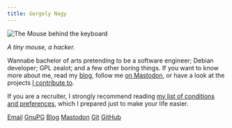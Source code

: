 ```yaml
---
title: Gergely Nagy
---
```


![The Mouse behind the keyboard](/assets/asylum/images/algernon-mouse.png)

*A tiny mouse, a hacker.*

Wannabe bachelor of arts pretending to be a software engineer; Debian developer;
GPL zealot; and a few other boring things. If you want to know more about me,
read my [blog][blog], follow me [on Mastodon][mastodon], or have a look at the
projects [I contribute to][github].

 [blog]: /blog/
 [mastodon]: https://trunk.mad-scientist.club/@algernon
 [github]: https://github.com/algernon

If you are a recruiter, I strongly recommend reading <a
href="/about/for-recruiters/">my list of conditions and preferences</a>, which I
prepared just to make your life easier.

<a href="mailto:asylum@gergo.csillger.hu"
   rel="me"
   class="button"
   title="Email">Email</a>
<a href="https://keybase.io/algernon"
   rel="me"
   class="button"
   title="GPG">GnuPG</a>
<a href="/blog/"
   rel="me"
   class="button"
   title="Blog">Blog</a>
<a href="https://trunk.mad-scientist.club/@algernon" class="button"
   rel="me"
   title="Mastodon">Mastodon</a>
<a href="https://git.madhouse-project.org/algernon"
   rel="me"
   class="button"
   title="Git">Git</a>
<a href="https://github.com/algernon"
   rel="me"
   class="button"
   title="GitHub">GitHub</a>
